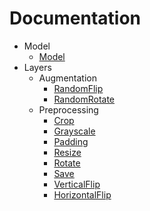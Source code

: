 # Documentation

- Model
  - [Model](/hocrox/model/model)
- Layers
  - Augmentation
    - [RandomFlip](/hocrox/layers/augmentation/random-flip)
    - [RandomRotate](/hocrox/layers/augmentation/random-rotate)
  - Preprocessing
    - [Crop](/hocrox/layers/preprocessing/crop)
    - [Grayscale](/hocrox/layers/preprocessing/grayscale)
    - [Padding](/hocrox/layers/preprocessing/padding)
    - [Resize](/hocrox/layers/preprocessing/resize)
    - [Rotate](/hocrox/layers/preprocessing/rotate)
    - [Save](/hocrox/layers/preprocessing/save)
    - [VerticalFlip](/hocrox/layers/preprocessing/vertical-flip)
    - [HorizontalFlip](/hocrox/layers/preprocessing/horizontal-flip)
